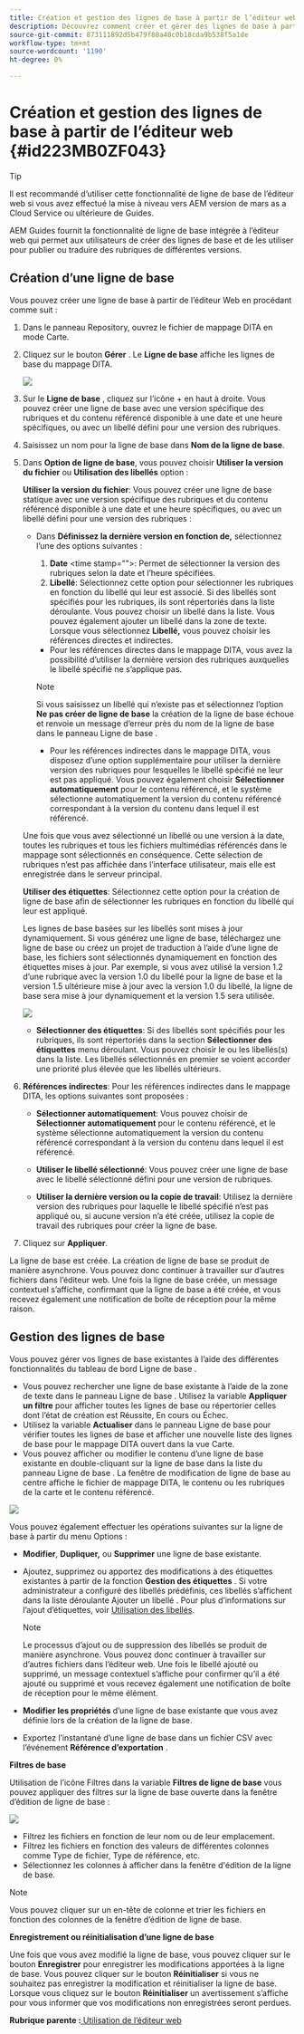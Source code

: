```yaml
---
title: Création et gestion des lignes de base à partir de l’éditeur web
description: Découvrez comment créer et gérer des lignes de base à partir de l’éditeur web
source-git-commit: 873111892d5b479f80a40c0b18cda9b538f5a1de
workflow-type: tm+mt
source-wordcount: '1190'
ht-degree: 0%

---
```



# Création et gestion des lignes de base à partir de l’éditeur web {#id223MB0ZF043}

>[!TIP]
>
> Il est recommandé d’utiliser cette fonctionnalité de ligne de base de l’éditeur web si vous avez effectué la mise à niveau vers AEM version de mars as a Cloud Service ou ultérieure de Guides.

AEM Guides fournit la fonctionnalité de ligne de base intégrée à l’éditeur web qui permet aux utilisateurs de créer des lignes de base et de les utiliser pour publier ou traduire des rubriques de différentes versions.

## Création d’une ligne de base

Vous pouvez créer une ligne de base à partir de l’éditeur Web en procédant comme suit :

1. Dans le panneau Repository, ouvrez le fichier de mappage DITA en mode Carte.
1. Cliquez sur le bouton **Gérer** . Le **Ligne de base** affiche les lignes de base du mappage DITA.

   ![](images/baseline-manage.png)

1. Sur le **Ligne de base** , cliquez sur l’icône + en haut à droite. Vous pouvez créer une ligne de base avec une version spécifique des rubriques et du contenu référencé disponible à une date et une heure spécifiques, ou avec un libellé défini pour une version des rubriques.
1. Saisissez un nom pour la ligne de base dans **Nom de la ligne de base**.
1. Dans **Option de ligne de base**, vous pouvez choisir **Utiliser la version du fichier** ou **Utilisation des libellés** option :

   **Utiliser la version du fichier**: Vous pouvez créer une ligne de base statique avec une version spécifique des rubriques et du contenu référencé disponible à une date et une heure spécifiques, ou avec un libellé défini pour une version des rubriques :

   - Dans **Définissez la dernière version en fonction de,** sélectionnez l’une des options suivantes :


      1. **Date** &lt;time stamp=&quot;&quot;>: Permet de sélectionner la version des rubriques selon la date et l’heure spécifiées.
      1. **Libellé**: Sélectionnez cette option pour sélectionner les rubriques en fonction du libellé qui leur est associé. Si des libellés sont spécifiés pour les rubriques, ils sont répertoriés dans la liste déroulante. Vous pouvez choisir un libellé dans la liste. Vous pouvez également ajouter un libellé dans la zone de texte.\
         Lorsque vous sélectionnez **Libellé,** vous pouvez choisir les références directes et indirectes.
      - Pour les références directes dans le mappage DITA, vous avez la possibilité d’utiliser la dernière version des rubriques auxquelles le libellé spécifié ne s’applique pas.

      >[!NOTE]
      >
      > Si vous saisissez un libellé qui n’existe pas et sélectionnez l’option **Ne pas créer de ligne de base** la création de la ligne de base échoue et renvoie un message d’erreur près du nom de la ligne de base dans le panneau Ligne de base .

      - Pour les références indirectes dans le mappage DITA, vous disposez d’une option supplémentaire pour utiliser la dernière version des rubriques pour lesquelles le libellé spécifié ne leur est pas appliqué. Vous pouvez également choisir **Sélectionner automatiquement** pour le contenu référencé, et le système sélectionne automatiquement la version du contenu référencé correspondant à la version du contenu dans lequel il est référencé.

   Une fois que vous avez sélectionné un libellé ou une version à la date, toutes les rubriques et tous les fichiers multimédias référencés dans le mappage sont sélectionnés en conséquence. Cette sélection de rubriques n’est pas affichée dans l’interface utilisateur, mais elle est enregistrée dans le serveur principal.

   **Utiliser des étiquettes**: Sélectionnez cette option pour la création de ligne de base afin de sélectionner les rubriques en fonction du libellé qui leur est appliqué.

   Les lignes de base basées sur les libellés sont mises à jour dynamiquement. Si vous générez une ligne de base, téléchargez une ligne de base ou créez un projet de traduction à l’aide d’une ligne de base, les fichiers sont sélectionnés dynamiquement en fonction des étiquettes mises à jour. Par exemple, si vous avez utilisé la version 1.2 d’une rubrique avec la version 1.0 du libellé pour la ligne de base et la version 1.5 ultérieure mise à jour avec la version 1.0 du libellé, la ligne de base sera mise à jour dynamiquement et la version 1.5 sera utilisée.

   ![](images/dynamic-baseline.png)

   - **Sélectionner des étiquettes**: Si des libellés sont spécifiés pour les rubriques, ils sont répertoriés dans la section **Sélectionner des étiquettes** menu déroulant. Vous pouvez choisir le ou les libellés\(s\) dans la liste. Les libellés sélectionnés en premier se voient accorder une priorité plus élevée que les libellés ultérieurs.
1. **Références indirectes**: Pour les références indirectes dans le mappage DITA, les options suivantes sont proposées :

   - **Sélectionner automatiquement**: Vous pouvez choisir de **Sélectionner automatiquement** pour le contenu référencé, et le système sélectionne automatiquement la version du contenu référencé correspondant à la version du contenu dans lequel il est référencé.

   - **Utiliser le libellé sélectionné**: Vous pouvez créer une ligne de base avec le libellé sélectionné défini pour une version de rubriques.
   - **Utiliser la dernière version ou la copie de travail**: Utilisez la dernière version des rubriques pour laquelle le libellé spécifié n’est pas appliqué ou, si aucune version n’a été créée, utilisez la copie de travail des rubriques pour créer la ligne de base.
1. Cliquez sur **Appliquer**.

La ligne de base est créée. La création de ligne de base se produit de manière asynchrone. Vous pouvez donc continuer à travailler sur d’autres fichiers dans l’éditeur web. Une fois la ligne de base créée, un message contextuel s’affiche, confirmant que la ligne de base a été créée, et vous recevez également une notification de boîte de réception pour la même raison.

## Gestion des lignes de base

Vous pouvez gérer vos lignes de base existantes à l’aide des différentes fonctionnalités du tableau de bord Ligne de base .

- Vous pouvez rechercher une ligne de base existante à l’aide de la zone de texte dans le panneau Ligne de base . Utilisez la variable **Appliquer un filtre** pour afficher toutes les lignes de base ou répertorier celles dont l’état de création est Réussite, En cours ou Échec.
- Utilisez la variable **Actualiser** dans le panneau Ligne de base pour vérifier toutes les lignes de base et afficher une nouvelle liste des lignes de base pour le mappage DITA ouvert dans la vue Carte.
- Vous pouvez afficher ou modifier le contenu d’une ligne de base existante en double-cliquant sur la ligne de base dans la liste du panneau Ligne de base . La fenêtre de modification de ligne de base au centre affiche le fichier de mappage DITA, le contenu ou les rubriques de la carte et le contenu référencé.


![](images/baseline-options.png)

Vous pouvez également effectuer les opérations suivantes sur la ligne de base à partir du menu Options :

- **Modifier**, **Dupliquer,** ou **Supprimer** une ligne de base existante.
- Ajoutez, supprimez ou apportez des modifications à des étiquettes existantes à partir de la fonction **Gestion des étiquettes** . Si votre administrateur a configuré des libellés prédéfinis, ces libellés s’affichent dans la liste déroulante Ajouter un libellé . Pour plus d’informations sur l’ajout d’étiquettes, voir [Utilisation des libellés](web-editor-use-label.md#).

   >[!NOTE]
   >
   > Le processus d’ajout ou de suppression des libellés se produit de manière asynchrone. Vous pouvez donc continuer à travailler sur d’autres fichiers dans l’éditeur web. Une fois le libellé ajouté ou supprimé, un message contextuel s’affiche pour confirmer qu’il a été ajouté ou supprimé et vous recevez également une notification de boîte de réception pour le même élément.

- **Modifier les propriétés** d’une ligne de base existante que vous avez définie lors de la création de la ligne de base.
- Exportez l’instantané d’une ligne de base dans un fichier CSV avec l’événement **Référence d’exportation** .

**Filtres de base**

Utilisation de l’icône Filtres dans la variable **Filtres de ligne de base** vous pouvez appliquer des filtres sur la ligne de base ouverte dans la fenêtre d’édition de ligne de base :

![](images/baseline-filter.png)

- Filtrez les fichiers en fonction de leur nom ou de leur emplacement.
- Filtrez les fichiers en fonction des valeurs de différentes colonnes comme Type de fichier, Type de référence, etc.
- Sélectionnez les colonnes à afficher dans la fenêtre d&#39;édition de la ligne de base.

>[!NOTE]
>
> Vous pouvez cliquer sur un en-tête de colonne et trier les fichiers en fonction des colonnes de la fenêtre d’édition de ligne de base.

**Enregistrement ou réinitialisation d’une ligne de base**

Une fois que vous avez modifié la ligne de base, vous pouvez cliquer sur le bouton **Enregistrer** pour enregistrer les modifications apportées à la ligne de base. Vous pouvez cliquer sur le bouton **Réinitialiser** si vous ne souhaitez pas enregistrer la modification et réinitialiser la ligne de base. Lorsque vous cliquez sur le bouton **Réinitialiser** un avertissement s’affiche pour vous informer que vos modifications non enregistrées seront perdues.

**Rubrique parente :**[ Utilisation de l’éditeur web](web-editor.md)

